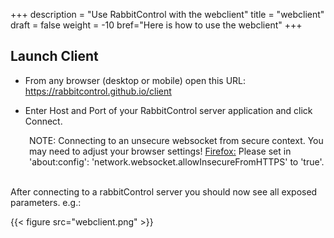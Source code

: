 +++
description = "Use RabbitControl with the webclient"
title = "webclient"
draft = false
weight = -10
bref="Here is how to use the webclient"
+++

## Launch Client  
- From any browser (desktop or mobile) open this URL:
https://rabbitcontrol.github.io/client

- Enter Host and Port of your RabbitControl server application and click Connect.

<div style="margin-left: 30px;">
NOTE: Connecting to an unsecure websocket from secure context.  
You may need to adjust your browser settings!  
<u>Firefox:</u>  
Please set in 'about:config': 'network.websocket.allowInsecureFromHTTPS' to 'true'.
</div>
<br>

After connecting to a rabbitControl server you should now see all exposed parameters. e.g.:

{{< figure src="webclient.png" >}}
